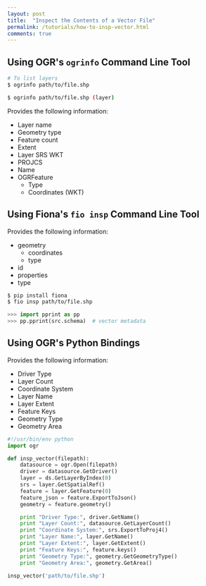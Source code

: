 ```yaml
---
layout: post
title:  "Inspect the Contents of a Vector File"
permalink: /tutorials/how-to-insp-vector.html
comments: true
---
```


## Using OGR's `ogrinfo` Command Line Tool

```bash
# To list layers
$ ogrinfo path/to/file.shp
```

```bash
$ ogrinfo path/to/file.shp (layer)
```

Provides the following information:

- Layer name
- Geometry type
- Feature count
- Extent
- Layer SRS WKT
- PROJCS
- Name
- OGRFeature
  - Type
  - Coordinates (WKT)

## Using Fiona's `fio insp` Command Line Tool

Provides the following information:

- geometry
  - coordinates
  - type
- id
- properties
- type

```bash
$ pip install fiona
$ fio insp path/to/file.shp
```

```python
>>> import pprint as pp
>>> pp.pprint(src.schema)  # vector metadata
```


## Using OGR's Python Bindings

Provides the following information:

- Driver Type
- Layer Count
- Coordinate System
- Layer Name
- Layer Extent
- Feature Keys
- Geometry Type
- Geometry Area

```python
#!/usr/bin/env python
import ogr

def insp_vector(filepath):
    datasource = ogr.Open(filepath)
    driver = datasource.GetDriver()
    layer = ds.GetLayerByIndex(0)
    srs = layer.GetSpatialRef()
    feature = layer.GetFeature(0)
    feature_json = feature.ExportToJson()
    geometry = feature.geometry()

    print "Driver Type:", driver.GetName()
    print "Layer Count:", datasource.GetLayerCount()
    print "Coordinate System:", srs.ExportToProj4()
    print "Layer Name:", layer.GetName()
    print "Layer Extent:", layer.GetExtent()
    print "Feature Keys:", feature.keys()
    print "Geometry Type:", geometry.GetGeometryType()
    print "Geometry Area:", geometry.GetArea()

insp_vector('path/to/file.shp')
```
